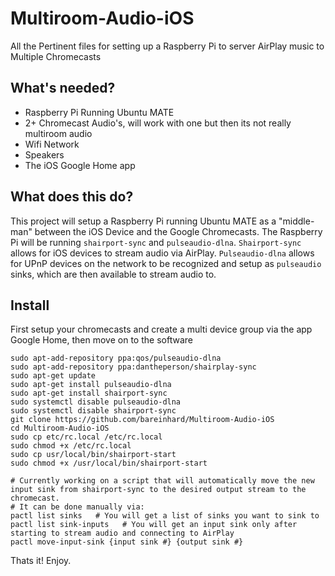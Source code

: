 # Multiroom-Audio-iOS
All the Pertinent files for setting up a Raspberry Pi to server AirPlay music to Multiple Chromecasts

## What's needed?
* Raspberry Pi Running Ubuntu MATE
* 2+ Chromecast Audio's, will work with one but then its not really multiroom audio
* Wifi Network
* Speakers
* The iOS Google Home app

## What does this do?
This project will setup a Raspberry Pi running Ubuntu MATE as a "middle-man" between the iOS Device and the Google Chromecasts. The Raspberry Pi will be running `shairport-sync` and `pulseaudio-dlna`. `Shairport-sync` allows for iOS devices to stream audio via AirPlay. `Pulseaudio-dlna` allows for UPnP devices on the network to be recognized and setup as `pulseaudio` sinks, which are then available to stream audio to.

## Install

First setup your chromecasts and create a multi device group via the app Google Home, then move on to the software

```
sudo apt-add-repository ppa:qos/pulseaudio-dlna
sudo apt-add-repository ppa:dantheperson/shairplay-sync
sudo apt-get update
sudo apt-get install pulseaudio-dlna
sudo apt-get install shairport-sync
sudo systemctl disable pulseaudio-dlna
sudo systemctl disable shairport-sync
git clone https://github.com/bareinhard/Multiroom-Audio-iOS
cd Multiroom-Audio-iOS
sudo cp etc/rc.local /etc/rc.local
sudo chmod +x /etc/rc.local
sudo cp usr/local/bin/shairport-start
sudo chmod +x /usr/local/bin/shairport-start

# Currently working on a script that will automatically move the new input sink from shairport-sync to the desired output stream to the chromecast.
# It can be done manually via:
pactl list sinks   # You will get a list of sinks you want to sink to
pactl list sink-inputs   # You will get an input sink only after starting to stream audio and connecting to AirPlay
pactl move-input-sink {input sink #} {output sink #}
```

Thats it! Enjoy.
